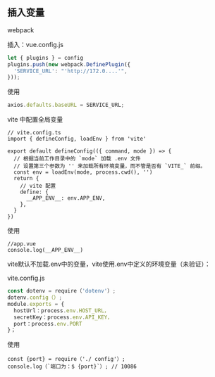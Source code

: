 ## 插入变量

webpack

插入：vue.config.js 

```js
let { plugins } = config
plugins.push(new webpack.DefinePlugin({
  'SERVICE_URL': "'http://172.0....'",
}));
```

使用

```js
axios.defaults.baseURL = SERVICE_URL;
```

vite 中配置全局变量

```
// vite.config.ts
import { defineConfig, loadEnv } from 'vite'

export default defineConfig(({ command, mode }) => {
  // 根据当前工作目录中的 `mode` 加载 .env 文件
  // 设置第三个参数为 '' 来加载所有环境变量，而不管是否有 `VITE_` 前缀。
  const env = loadEnv(mode, process.cwd(), '')
  return {
    // vite 配置
    define: {
      __APP_ENV__: env.APP_ENV,
    },
  }
})
```

使用

```
//app.vue
console.log(__APP_ENV__)
```



vite默认不加载.env中的变量，vite使用.env中定义的环境变量（未验证）：

vite.config.js

```js
const dotenv = require（'dotenv'）; 
dotenv.config（）; 
module.exports = { 
  hostUrl：process.env.HOST_URL，
  secretKey：process.env.API_KEY，
  port：process.env.PORT 
}；
```

使用

```
const {port} = require（'./ config'）; 
console.log（`端口为：$ {port}`）; // 10086
```




